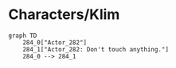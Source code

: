 # Characters/Klim


```mermaid
graph TD
    284_0["Actor_282"]
    284_1["Actor_282: Don't touch anything."]
    284_0 --> 284_1
```